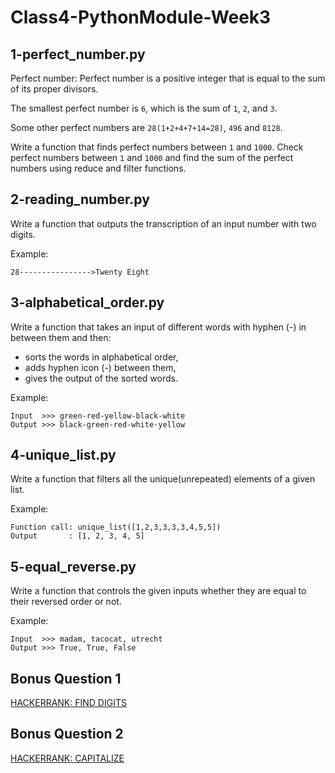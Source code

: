 # Class4-PythonModule-Week3
## 1-perfect_number.py
Perfect number: Perfect number is a positive integer that is equal to the sum of its proper divisors.

The smallest perfect number is `6`, which is the sum of `1`, `2`, and `3`. 

Some other perfect numbers are `28(1+2+4+7+14=28)`, `496` and `8128`.

Write a function that finds perfect numbers between `1` and `1000`.
Check perfect numbers between `1` and `1000` and find the sum of the perfect numbers using reduce and filter functions. <br />

## 2-reading_number.py
Write a function that outputs the transcription of an input number with two digits.

Example:
```
28---------------->Twenty Eight
```

## 3-alphabetical_order.py
Write a function that takes an input of different words with hyphen (-) in between them and then:<br />
* sorts the words in alphabetical order,
* adds hyphen icon (-) between them, 
* gives the output of the sorted words.

Example:
```
Input  >>> green-red-yellow-black-white
Output >>> black-green-red-white-yellow 
```

## 4-unique_list.py
Write a function that filters all the unique(unrepeated) elements of a given list.

Example:
```
Function call: unique_list([1,2,3,3,3,3,4,5,5])
Output       : [1, 2, 3, 4, 5]
```
## 5-equal_reverse.py
Write a function that controls the given inputs whether they are equal to their reversed order or not.

Example:
```
Input  >>> madam, tacocat, utrecht 
Output >>> True, True, False
```
## Bonus Question 1
[HACKERRANK: FIND DIGITS](https://www.hackerrank.com/challenges/find-digits/problem)

## Bonus Question 2
[HACKERRANK: CAPITALIZE](https://www.hackerrank.com/challenges/capitalize/problem)
